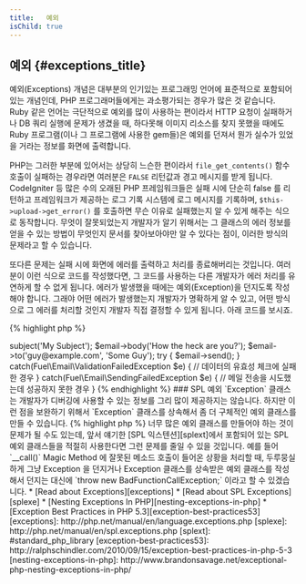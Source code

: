 ```yaml
---
title:   예외
isChild: true
---
```


## 예외 {#exceptions_title}

예외(Exceptions) 개념은 대부분의 인기있는 프로그래밍 언어에 표준적으로 포함되어 있는 개념인데, PHP 프로그래머들에게는 과소평가되는
경우가 많은 것 같습니다. Ruby 같은 언어는 극단적으로 예외를 많이 사용하는 편이라서 HTTP 요청이 실패하거나 DB 쿼리 실행에 문제가 
생겼을 때, 하다못해 이미지 리소스를 찾지 못했을 때에도 Ruby 프로그램(이나 그 프로그램에 사용한 gem들)은 예외를 던져서 뭔가
실수가 있었을 거라는 정보를 화면에 출력합니다.

PHP는 그러한 부분에 있어서는 상당히 느슨한 편이라서 `file_get_contents()` 함수 호출이 실패하는 경우라면 여러분은 `FALSE`
리턴값과 경고 메시지를 받게 됩니다. CodeIgniter 등 많은 수의 오래된 PHP 프레임워크들은 실패 시에 단순히 false 를 리턴하고
프레임워크가 제공하는 로그 기록 시스템에 로그 메시지를 기록하며, `$this->upload->get_error()` 를 호출하면 
무슨 이유로 실패했는지 알 수 있게 해주는 식으로 동작합니다. 무엇이 잘못되었는지 개발자가 알기 위해서는
그 클래스의 에러 정보를 얻을 수 있는 방법이 무엇인지 문서를 찾아보아야만 알 수 있다는 점이, 이러한 방식의 문제라고 할 수 있습니다.

또다른 문제는 실패 시에 화면에 에러를 출력하고 처리를 종료해버리는 것입니다. 여러분이 이런 식으로 코드를 작성했다면, 그 코드를 사용하는
다른 개발자가 에러 처리를 유연하게 할 수 없게 됩니다. 에러가 발생했을 때에는 예외(Exception)을 던지도록 작성해야 합니다.
그래야 어떤 에러가 발생했는지 개발자가 명확하게 알 수 있고, 어떤 방식으로 그 에러를 처리할 것인지 개발자 직접 결정할 수 있게 됩니다.
아래 코드를 보시죠.

{% highlight php %}
<?php
$email = new Fuel\Email;
$email->subject('My Subject');
$email->body('How the heck are you?');
$email->to('guy@example.com', 'Some Guy');

try
{
    $email->send();
}
catch(Fuel\Email\ValidationFailedException $e)
{
    // 데이터의 유효성 체크에 실패한 경우
}
catch(Fuel\Email\SendingFailedException $e)
{
    // 메일 전송을 시도했는데 성공하지 못한 경우
}
{% endhighlight %}

### SPL 예외

`Exception` 클래스는 개발자가 디버깅에 사용할 수 있는 정보를 그리 많이 제공하지는 않습니다. 하지만 이런 점을 보완하기 위해서
`Exception` 클래스를 상속해서 좀 더 구체적인 예외 클래스를 만들 수 있습니다.

{% highlight php %}
<?php
class ValidationException extends Exception {}
{% endhighlight %}

이렇게 예외 클래스를 구체적으로 만들면 여러 개의 catch 문을 달아서 다른 종류의 예외를 서로 다르게 처리할 수 있게 됩니다.
그러다보면 <em>너무 많은</em> 예외 클래스를 만들어야 하는 것이 문제가 될 수도 있는데, 앞서 얘기한 [SPL 익스텐션][splext]에서
포함되어 있는 SPL 예외 클래스들을 적절히 사용한다면 그런 문제를 줄일 수 있을 것입니다.

예를 들어 `__call()` Magic Method 에 잘못된 메소드 호출이 들어온 상황을 처리할 때, 두루뭉실하게 그냥 Exception 을 
던지거나 Exception 클래스를 상속받은 예외 클래스를 작성해서 던지는 대신에 `throw new BadFunctionCallException;`
이라고 할 수 있겠습니다.

* [Read about Exceptions][exceptions]
* [Read about SPL Exceptions][splexe]
* [Nesting Exceptions In PHP][nesting-exceptions-in-php]
* [Exception Best Practices in PHP 5.3][exception-best-practices53]

[exceptions]: http://php.net/manual/en/language.exceptions.php
[splexe]: http://php.net/manual/en/spl.exceptions.php
[splext]: #standard_php_library
[exception-best-practices53]: http://ralphschindler.com/2010/09/15/exception-best-practices-in-php-5-3
[nesting-exceptions-in-php]: http://www.brandonsavage.net/exceptional-php-nesting-exceptions-in-php/
